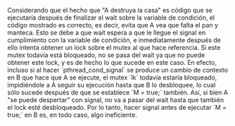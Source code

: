 Considerando que el hecho que "A destruya la casa" es código que se ejecutaría después de finalizar el wait sobre la variable de condición, el código mostrado es correcto, es decir, evita que A vea que falta el pan y manteca.
Esto se debe a que wait espera a que le llegue el signal en cumplimiento con la variable de condición, e inmediatamente después de ello intenta obtener un lock sobre el mutex al que hace referencia. Si este mutex todavía está bloqueado, no se pasa del wait ya que no puede obtener este lock, y es de hecho lo que sucede en este caso. En efecto, incluso si al hacer ´pthread_cond_signal´ se produce un cambio de contexto en B que hace que A se ejecute, el mutex ´lk´ todavía estaría bloqueado, impidiéndole a A seguir su ejecución hasta que B lo desbloquee, lo cual sólo sucede después de que se establece ´M = true;´ también. Así, si bien A "se puede despertar" con signal, no va a pasar del wait hasta que también el lock esté desbloqueado. Por lo tanto, hacer signal antes de ejecutar ´M = true;´ en B es, en todo caso, algo ineficiente.
